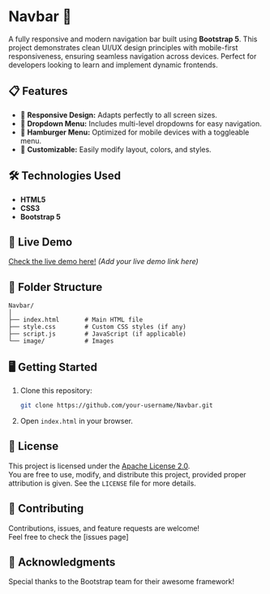 

# Navbar 🔗  
A fully responsive and modern navigation bar built using **Bootstrap 5**. This project demonstrates clean UI/UX design principles with mobile-first responsiveness, ensuring seamless navigation across devices. Perfect for developers looking to learn and implement dynamic frontends.

## 📋 Features  
- 📱 **Responsive Design:** Adapts perfectly to all screen sizes.  
- 🔽 **Dropdown Menu:** Includes multi-level dropdowns for easy navigation.  
- 🍔 **Hamburger Menu:** Optimized for mobile devices with a toggleable menu.  
- 🎨 **Customizable:** Easily modify layout, colors, and styles.  

## 🛠️ Technologies Used  
- **HTML5**  
- **CSS3**  
- **Bootstrap 5**  

## 🚀 Live Demo  
[Check the live demo here!](#) *(Add your live demo link here)*  

## 📂 Folder Structure  
```
Navbar/
│
├── index.html       # Main HTML file
├── style.css        # Custom CSS styles (if any)
├── script.js        # JavaScript (if applicable)
└── image/           # Images
```

## 🖥️ Getting Started  
1. Clone this repository:  
   ```bash
   git clone https://github.com/your-username/Navbar.git
   ```  
2. Open `index.html` in your browser.  

## 📄 License  
This project is licensed under the [Apache License 2.0](LICENSE).  
You are free to use, modify, and distribute this project, provided proper attribution is given. See the `LICENSE` file for more details.  

## 🌟 Contributing  
Contributions, issues, and feature requests are welcome!  
Feel free to check the [issues page]

## 🙌 Acknowledgments  
Special thanks to the Bootstrap team for their awesome framework!  

